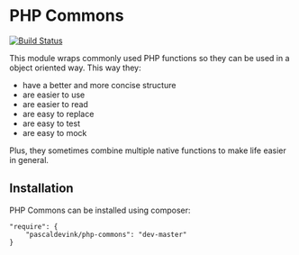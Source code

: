 PHP Commons
===========

[![Build Status](https://travis-ci.org/pascaldevink/php-commons.png?branch=master)](https://travis-ci.org/pascaldevink/php-commons)

This module wraps commonly used PHP functions so they can be used in a object oriented way.
This way they:

 * have a better and more concise structure
 * are easier to use
 * are easier to read
 * are easy to replace
 * are easy to test
 * are easy to mock

Plus, they sometimes combine multiple native functions to make life easier in general.

Installation
------------

PHP Commons can be installed using composer:
```
"require": {
    "pascaldevink/php-commons": "dev-master"
}
```
